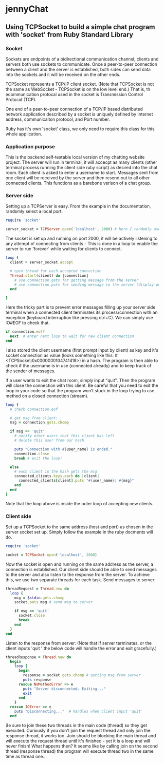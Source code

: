 # jennyChat

## Using TCPSocket to build a simple chat program with 'socket' from Ruby Standard Library


### Socket
Sockets are endpoints of a bidirectional communication channel, clients and servers both use sockets to communicate. Once a peer-to-peer connection between a client and the server is established, both sides can send data into the sockets and it will be received on the other ends.

TCPSocket represents a TCP/IP client socket. (Note that TCPSocket is not the same as WebSocket - TCPSocket is on the low level end.) That is, th ecommunication protocal used in the socket is Transmission Control Protocol (TCP).

One end of a peer-to-peer connection of a TCP/IP based distributed network application described by a socket is uniquely defined by Internet address, communicaiton protocol, and Port number.

Ruby has it's own 'socket' class, we only need to require this class for this whole application.


### Application purpose
This is the backend self-testable local version of my chatting website project. The server will run in terminal, it will accecpt as many clients (other terminal process running the client side ruby script) as desired into the chat room. Each client is asked to enter a username to start. Messages sent from one client will be received by the server and then resend out to all other connected clients. This functions as a barebone verison of a chat group.


### Server side
Setting up a TCPServer is easy. From the example in the documentation, randomly select a local port.
```ruby
require 'socket'

server_socket = TCPServer.open('localhost', 2000) # here I randomly used port 2000
```
The socket is set up and running on port 2000, it will be actively listening to any attempt of connecting from clients - This is done in a loop to enable the server to run 'forever' while waiting for clients to connect.
```ruby
loop {
  client = server_socket.accept

  # open thread for each accepted connection
  Thread.start(client) do |connection|
    # use connection.gets for getting message from the server
    # use connection.puts for sending message to the server (display on server side terminal)
  end

}
```
Here the tricky part is to prevent error messages filling up your server side terminal when a connected client terminates its process/connection with an exception (keyboard interruption like pressing ctrl+C). We can simply use IO#EOF to check that.
```ruby
if connection.eof?
  next  # enter next loop to wait for new client connection
end
```
I also stored the client username (first prompt input by client) as key and it's socket connection as value (looks something like this: #\<TCPSocket:0x0000000104741418>) in a hash. The program is then able to check if the username is in use (connected already) and to keep track of the sender of messages.

If a user wants to exit the chat room, simply input "quit". Then the program will close the connection with this client. Be careful that you need to exit the loop in your code so that the program won't stuck in the loop trying to use method on a closed connection (stream).
```ruby
loop {
  # check connection.eof

  # get msg from client:
  msg = connection.gets.chomp

  if msg == 'quit'
    # notify other users that this client has left
    # delete this user from our hash

    puts "Connection with #{user_name} is ended."
    connection.close
    break # exit the loop!

  else
    # each client in the hash gets the msg
    connected_clients.keys.each do |client|
      connected_clients[client].puts "#{user_name}: #{msg}"
    end
  end
}
```
Note that the loop above is inside the outer loop of accepting new clients.


### Client side
Set up a TCPSocket to the same address (host and port) as chosen in the server socket set up. Simply follow the example in the ruby docments will do.
```ruby
require 'socket'

socket = TCPSocket.open('localhost', 2000)
```
Now the socket is open and running on the same address as the server, a connection is established.
Our client side should be able to send messages to the server and also listen to the response from the server. To achieve this, we use two separate threads for each task.
Send messages to server:
```ruby
threadRequest = Thread.new do
  loop {
    msg = $stdin.gets.chomp
    socket.puts msg # send msg to server

    if msg == 'quit'
      socket.close
      break
    end
  }
end
```
Listen to the response from server:
(Note that if server terminates, or the client inputs 'quit
' the below code will handle the error and exit gracefully.)
```ruby
threadResponse = Thread.new do
  begin
    loop {
      begin
        response = socket.gets.chomp # getting msg from server
        puts response
      rescue NoMethodError => e
        puts "Server disconnected. Exiting..."
        exit
      end
    }
  rescue IOError => e
    puts "Disconnecting..."  # handles when client input 'quit'
  end
```
Be sure to join these two threads in the main code (thread) so they get executed.
Curiously if you don't join the request thread and only join the response thread, it works too.
Join should be blocking the main thread and will execute the request thread until it's finished - yet it is a loop and will never finish! What happens then? It seems like by calling join on the second thread (response thread) the program will execute thread two in the same time as thread one...








